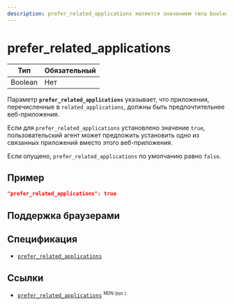 ```yaml
---
description: prefer_related_applications является значением типа boolean, которое указывает, что приложения, перечисленные в related_applications, должны быть предпочтительнее веб-приложения
---
```


# prefer_related_applications

| Тип     | Обязательный |
| ------- | ------------ |
| Boolean | Нет          |

Параметр **`prefer_related_applications`** указывает, что приложения, перечисленные в `related_applications`, должны быть предпочтительнее веб-приложения.

Если для `prefer_related_applications` установлено значение `true`, пользовательский агент может предложить установить одно из связанных приложений вместо этого веб-приложения.

Если опущено, `prefer_related_applications` по умолчанию равно `false`.

## Пример

```json
"prefer_related_applications": true
```

## Поддержка браузерами

<p class="ciu_embed" data-feature="mdn-html__manifest__prefer_related_applications" data-periods="future_1,current,past_1,past_2" data-accessible-colours="false"></p>

## Спецификация

- [`prefer_related_applications`](https://w3c.github.io/manifest/#prefer_related_applications-member)

## Ссылки

- [`prefer_related_applications`](https://developer.mozilla.org/ru/docs/Web/Manifest/prefer_related_applications) <sup><small>MDN (рус.)</small></sup>
